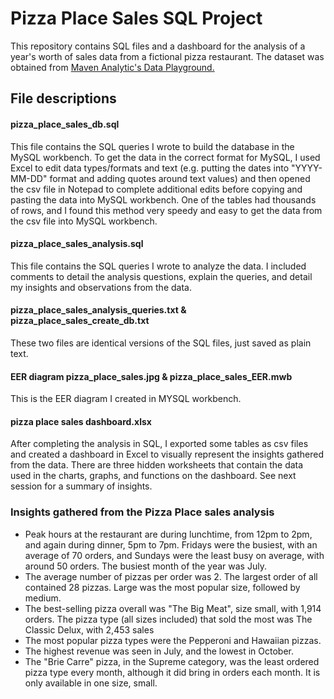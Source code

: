 # Pizza Place Sales SQL Project 

This repository contains SQL files and a dashboard for the analysis of a year's worth of sales data from a fictional pizza restaurant. The dataset was obtained from [Maven Analytic's Data Playground.](https://app.mavenanalytics.io/datasets?order=-fields.dateUpdated)

## File descriptions

#### pizza_place_sales_db.sql

This file contains the SQL queries I wrote to build the database in the MySQL workbench. To get the data in the correct format for MySQL, I used Excel to edit data types/formats and text (e.g. putting the dates into "YYYY-MM-DD" format and adding quotes around text values) and then opened the csv file in Notepad to complete additional edits before copying and pasting the data into MySQL workbench. One of the tables had thousands of rows, and I found this method very speedy and easy to get the data from the csv file into MySQL workbench. 

#### pizza_place_sales_analysis.sql

This file contains the SQL queries I wrote to analyze the data. I included comments to detail the analysis questions, explain the queries, and detail my insights and observations from the data. 

#### pizza_place_sales_analysis_queries.txt & pizza_place_sales_create_db.txt

These two files are identical versions of the SQL files, just saved as plain text. 

#### EER diagram pizza_place_sales.jpg & pizza_place_sales_EER.mwb

This is the EER diagram I created in MYSQL workbench. 

#### pizza place sales dashboard.xlsx

After completing the analysis in SQL, I exported some tables as csv files and created a dashboard in Excel to visually represent the insights gathered from the data. There are three hidden worksheets that contain the data used in the charts, graphs, and functions on the dashboard. See next session for a summary of insights. 

### Insights gathered from the Pizza Place sales analysis

* Peak hours at the restaurant are during lunchtime, from 12pm to 2pm, and again during dinner, 5pm to 7pm. Fridays were the busiest, with an average of 70 orders, and Sundays were the least busy on average, with around 50 orders. The busiest month of the year was July. 
* The average number of pizzas per order was 2. The largest order of all contained 28 pizzas. Large was the most popular size, followed by medium. 
* The best-selling pizza overall was "The Big Meat", size small, with 1,914 orders. The pizza type (all sizes included) that sold the most was The Classic Delux, with 2,453 sales
* The most popular pizza types were the Pepperoni and Hawaiian pizzas. 
* The highest revenue was seen in July, and the lowest in October. 
* The "Brie Carre" pizza, in the Supreme category, was the least ordered pizza type every month, although it did bring in orders each month. It is only available in one size, small. 
